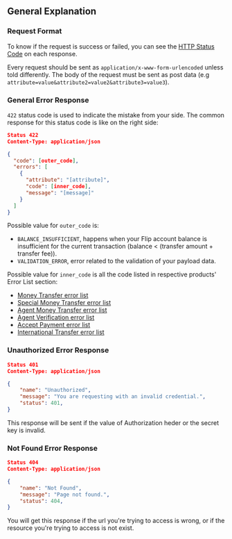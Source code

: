<div></div>

## General Explanation

### Request Format

To know if the request is success or failed, you can see the [HTTP Status Code](http://www.restapitutorial.com/httpstatuscodes.html) on each response.

Every request should be sent as `application/x-www-form-urlencoded` unless told differently. The body of the request must be sent as post data (e.g `attribute=value&attribute2=value2&attribute3=value3`).

### General Error Response

`422` status code is used to indicate the mistake from your side. The common response for this status code is like on the right side:

```json
Status 422
Content-Type: application/json

{
  "code": [outer_code],
  "errors": [
    {
      "attribute": "[attribute]",
      "code": [inner_code],
      "message": "[message]"
    }
  ]
}
```

Possible value for `outer_code` is:

- `BALANCE_INSUFFICIENT`, happens when your Flip account balance is insufficient for the current transaction (balance < (transfer amount + transfer fee)).
- `VALIDATION_ERROR`, error related to the validation of your payload data.

Possible value for `inner_code` is all the code listed in respective products' Error List section:

- [Money Transfer error list](#money-transfer-error-list)
- [Special Money Transfer error list](#special-money-transfer-error-list)
- [Agent Money Transfer error list](#agent-money-transfer-error-list)
- [Agent Verification error list](#agent-verification-error-list)
- [Accept Payment error list](#accept-payment-error-list)
- [International Transfer error list](#international-transfer-error-list)

### Unauthorized Error Response

```json
Status 401
Content-Type: application/json

{
    "name": "Unauthorized",
    "message": "You are requesting with an invalid credential.",
    "status": 401,
}
```

This response will be sent if the value of Authorization heder or the secret key is invalid.

### Not Found Error Response

```json
Status 404
Content-Type: application/json

{
    "name": "Not Found",
    "message": "Page not found.",
    "status": 404,
}
```

You will get this response if the url you're trying to access is wrong, or if the resource you're trying to access is not exist.
